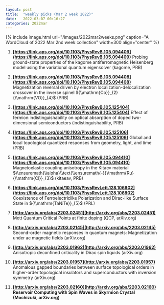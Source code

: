 ```yaml
---
layout: post
title:  "weekly picks (Mar 2 week 2022)"
date:   2022-03-07 00:16:27
categories: 2022mar
---
```


{% include image.html url="/images/2022mar2weeks.png" caption="A WordCloud of 2022 Mar 2nd week collection" width=300 align="center" %}


1. **[https://link.aps.org/doi/10.1103/PhysRevB.105.094409](https://link.aps.org/doi/10.1103/PhysRevB.105.094409)** Probing ground-state properties of the kagome antiferromagnetic Heisenberg model using the variational quantum eigensolver (kagome, PRB)

1. **[https://link.aps.org/doi/10.1103/PhysRevB.105.094408](https://link.aps.org/doi/10.1103/PhysRevB.105.094408)** Magnetization reversal driven by electron localization-delocalization crossover in the inverse spinel ${\\mathrm{Co}}_{2}{\\mathrm{VO}}_{4}$ (PRB)

1. **[https://link.aps.org/doi/10.1103/PhysRevB.105.125404](https://link.aps.org/doi/10.1103/PhysRevB.105.125404)** Effect of fermion indistinguishability on optical absorption of doped two-dimensional semiconductors (indistinguishability, PRB)

1. **[https://link.aps.org/doi/10.1103/PhysRevB.105.125106](https://link.aps.org/doi/10.1103/PhysRevB.105.125106)** Global and local topological quantized responses from geometry, light, and time (PRB)

1. **[https://link.aps.org/doi/10.1103/PhysRevB.105.094410](https://link.aps.org/doi/10.1103/PhysRevB.105.094410)** Magnetoelastic coupling anisotropy in the Kitaev material $\\ensuremath{\\alpha}\\text{\\ensuremath{-}}\\mathrm{Ru}{\\mathrm{Cl}}_{3}$ (kitaeav, PRB)

1. **[https://link.aps.org/doi/10.1103/PhysRevLett.128.106802](https://link.aps.org/doi/10.1103/PhysRevLett.128.106802)** Coexistence of Ferroelectriclike Polarization and Dirac-like Surface State in ${\\mathrm{TaNiTe}}_{5}$ (PRL)



1. **[http://arxiv.org/abs/2203.02451](http://arxiv.org/abs/2203.02451)** Mott Quantum Critical Points at finite doping (QCP, arXiv.org)

1. **[http://arxiv.org/abs/2203.02145](http://arxiv.org/abs/2203.02145)** Second-order magnetic responses in quantum magnets: Magnetization under ac magnetic fields (arXiv.org)

1. **[http://arxiv.org/abs/2203.01962](http://arxiv.org/abs/2203.01962)** Anisotropic deconfined criticality in Dirac spin liquids (arXiv.org)

1. **[http://arxiv.org/abs/2203.01957](http://arxiv.org/abs/2203.01957)** Anomalous gapped boundaries between surface topological orders in higher-order topological insulators and superconductors with inversion symmetry (arXiv.org)

1. **[http://arxiv.org/abs/2203.02160](http://arxiv.org/abs/2203.02160)** **Reservoir Computing with Spin Waves in Skyrmion Crystal (Mochizuki, arXiv.org)**
